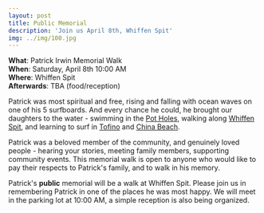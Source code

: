 ```yaml
---
layout: post
title: Public Memorial
description: 'Join us April 8th, Whiffen Spit'
img: ../img/100.jpg
---
```


**What**: Patrick Irwin Memorial Walk<br>
**When**: Saturday, April 8th 10:00 AM<br>
**Where**: Whiffen Spit<br>
**Afterwards**: TBA (food/reception)

Patrick was most spiritual and free, rising and falling with ocean waves on one of his 5 surfboards. And every chance he could, he brought our daughters to the water - swimming in the [Pot Holes](https://www.crd.bc.ca/parks-recreation-culture/parks-trails/find-park-trail/sooke-potholes), walking along [Whiffen Spit](http://discoversooke.com/outdoor-activities/parks-trails/whiffen-spit/), and learning to surf in [Tofino](https://www.tourismtofino.com/tofino-beaches) and [China Beach](http://www.juandefucamarinetrail.com/china_beach.html).

Patrick was a beloved member of the community, and genuinely loved people - hearing your stories, meeting family members, supporting community events. This memorial walk is open to anyone who would like to pay their respects to Patrick's family, and to walk in his memory.

Patrick's **public** memorial will be a walk at Whiffen Spit. Please join us in remembering Patrick in one of the places he was most happy. We will meet in the parking lot at 10:00 AM, a simple reception is also being organized.

<div class="img_row"><img class="col one" src="{{ site.baseurl }}/img/109.jpg" alt="" title="example image">
    <img class="col one" src="{{ site.baseurl }}/img/101.jpg" alt="" title="example image">
    <img class="col one" src="{{ site.baseurl }}/img/105.jpg" alt="" title="example image"></div>
